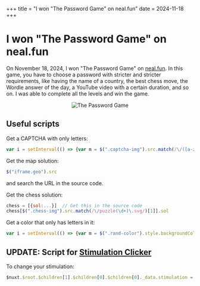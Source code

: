 +++
title = "I won \"The Password Game\" on neal.fun"
date = 2024-11-18
+++

# I won "The Password Game" on neal.fun

On November 18, 2024, I won "The Password Game" on [neal.fun](https://neal.fun/password). In this game, you have to choose a password with stricter and stricter requirements, like having the name of a country, the best chess move, the Wordle answer of the day, a YouTube video with a certain duration, and so on. I was able to complete all the levels and win the game.

<div style="text-align: center">
    <img src="passwordgame.jpg" alt="The Password Game" style="max-width: 300px">
</div>

## Useful scripts

Get a CAPTCHA with only letters:
```javascript
var i = setInterval(() => {var m = $(".captcha-img").src.match(/\/([a-z]+)\.png/); if(m) clearInterval(i), console.log(m[1]); else $(".captcha-refresh").click()}, 50);
```

Get the map solution:
```javascript
$("iframe.geo").src
```
and search the URL in the source code.

Get the chess solution:
```javascript
chess = [{sol:...}]  // Get this in the source code
chess[$(".chess-img").src.match(/\/puzzle(\d+)\.svg/)[1]].sol
```

Get a color that only has letters in it:
```javascript
var i = setInterval(() => {var m = $(".rand-color").style.backgroundColor.match(/rgb\((\d+), (\d+), (\d+)\)/), r = (+m[1]).toString(16).padStart(2, 0), g = (+m[2]).toString(16).padStart(2, 0), b = (+m[3]).toString(16).padStart(2, 0); if(!r.match(/\d/) && !g.match(/\d/) && !b.match(/\d/)) clearInterval(i), console.log(r + g + b); else $(".rand-color .refresh").click()}, 50);
```

## UPDATE: Script for [Stimulation Clicker](https://neal.fun/stimulation-clicker/)

To change your stimulation:
```javascript
$nuxt.$root.$children[1].$children[0].$children[0]._data.stimulation = 1e30;
```
